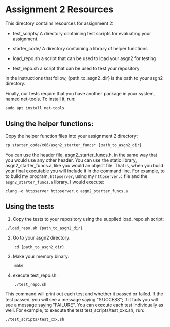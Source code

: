 # Assignment 2 Resources

This directory contains resources for assignment 2:

* test_scripts/ A directory containing test scripts for evaluating your
  assignment.

* starter_code/ A directory containing a library of helper functions

* load_repo.sh a script that can be used to load your asgn2 for testing

* test_repo.sh a script that can be used to test your repository

In the instructions that follow, {path_to_asgn2_dir} is the path to
your asgn2 directory.

Finally, our tests require that you have another package in your
system, named net-tools.  To install it, run:

```
sudo apt install net-tools
```

## Using the helper functions:

Copy the helper function files into your assignment 2 directory:

```
cp starter_code/x86/asgn2_starter_funcs* {path_to_asgn2_dir}

```


You can use the header file, asgn2_starter_funcs.h, in the same way
that you would use any other header.  You can use the static library,
asgn2_starter_funcs.a, like you would an object file.  That is, when
you build your final executable you will include it in the command
line.  For example, to to build my program, `httpserver`, using my
`httpserver.c` file and the `asgn2_starter_funcs.a` library.  I would
execute:

```
clang -o httpserver httpserver.c asgn2_starter_funcs.a
```


## Using the tests

1. Copy the tests to your repository using the supplied load_repo.sh
   script:

```
./load_repo.sh {path_to_asgn2_dir}
```


2. Go to your asgn2 directory:

```
    cd {path_to_asgn2_dir}
```

3. Make your memory binary:

```
    make
````

4. execute test_repo.sh:

```
    ./test_repo.sh
```

This command will print out each test and whether it passed or failed.
If the test passed, you will see a message saying "SUCCESS"; if it
fails you will see a message saying "FAILURE".  You can execute each
test individually as well.  For example, to execute the test
test_scripts/test_xxx.sh, run:

```
./test_scripts/test_xxx.sh
```
